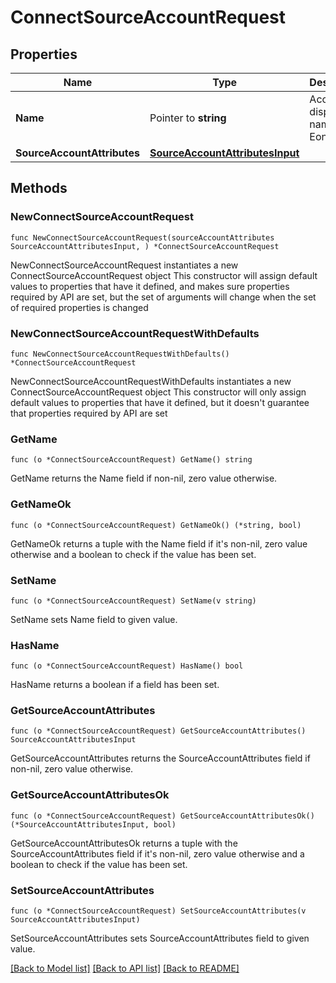 # ConnectSourceAccountRequest

## Properties

Name | Type | Description | Notes
------------ | ------------- | ------------- | -------------
**Name** | Pointer to **string** | Account display name in Eon. | [optional] 
**SourceAccountAttributes** | [**SourceAccountAttributesInput**](SourceAccountAttributesInput.md) |  | 

## Methods

### NewConnectSourceAccountRequest

`func NewConnectSourceAccountRequest(sourceAccountAttributes SourceAccountAttributesInput, ) *ConnectSourceAccountRequest`

NewConnectSourceAccountRequest instantiates a new ConnectSourceAccountRequest object
This constructor will assign default values to properties that have it defined,
and makes sure properties required by API are set, but the set of arguments
will change when the set of required properties is changed

### NewConnectSourceAccountRequestWithDefaults

`func NewConnectSourceAccountRequestWithDefaults() *ConnectSourceAccountRequest`

NewConnectSourceAccountRequestWithDefaults instantiates a new ConnectSourceAccountRequest object
This constructor will only assign default values to properties that have it defined,
but it doesn't guarantee that properties required by API are set

### GetName

`func (o *ConnectSourceAccountRequest) GetName() string`

GetName returns the Name field if non-nil, zero value otherwise.

### GetNameOk

`func (o *ConnectSourceAccountRequest) GetNameOk() (*string, bool)`

GetNameOk returns a tuple with the Name field if it's non-nil, zero value otherwise
and a boolean to check if the value has been set.

### SetName

`func (o *ConnectSourceAccountRequest) SetName(v string)`

SetName sets Name field to given value.

### HasName

`func (o *ConnectSourceAccountRequest) HasName() bool`

HasName returns a boolean if a field has been set.

### GetSourceAccountAttributes

`func (o *ConnectSourceAccountRequest) GetSourceAccountAttributes() SourceAccountAttributesInput`

GetSourceAccountAttributes returns the SourceAccountAttributes field if non-nil, zero value otherwise.

### GetSourceAccountAttributesOk

`func (o *ConnectSourceAccountRequest) GetSourceAccountAttributesOk() (*SourceAccountAttributesInput, bool)`

GetSourceAccountAttributesOk returns a tuple with the SourceAccountAttributes field if it's non-nil, zero value otherwise
and a boolean to check if the value has been set.

### SetSourceAccountAttributes

`func (o *ConnectSourceAccountRequest) SetSourceAccountAttributes(v SourceAccountAttributesInput)`

SetSourceAccountAttributes sets SourceAccountAttributes field to given value.



[[Back to Model list]](../README.md#documentation-for-models) [[Back to API list]](../README.md#documentation-for-api-endpoints) [[Back to README]](../README.md)


